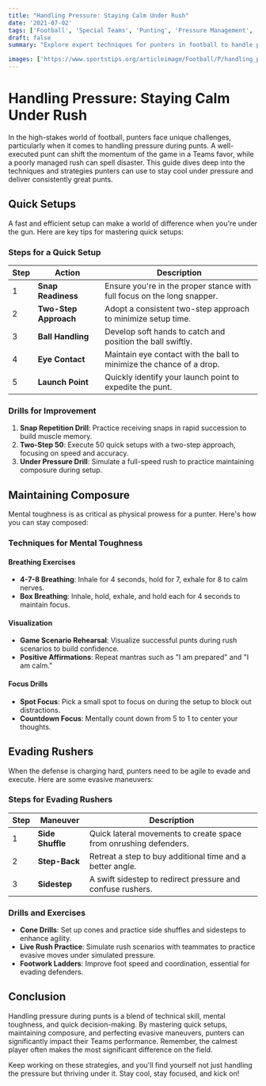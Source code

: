 ```yaml
---
title: "Handling Pressure: Staying Calm Under Rush"
date: '2021-07-02'
tags: ['Football', 'Special Teams', 'Punting', 'Pressure Management', 'Coaching', 'Player Advice', 'Game Strategy', 'Mental Toughness', 'Technique']
draft: false
summary: "Explore expert techniques for punters in football to handle pressure during punts. From quick setups to maintaining composure and evading rushers, this guide blends player knowledge with coaching wisdom to enhance performance on the field."

images: ['https://www.sportstips.org/articleimage/Football/P/handling_pressure_staying_calm_under_rush.webp']
---
```


# Handling Pressure: Staying Calm Under Rush

In the high-stakes world of football, punters face unique challenges, particularly when it comes to handling pressure during punts. A well-executed punt can shift the momentum of the game in a Teams favor, while a poorly managed rush can spell disaster. This guide dives deep into the techniques and strategies punters can use to stay cool under pressure and deliver consistently great punts.

## Quick Setups

A fast and efficient setup can make a world of difference when you're under the gun. Here are key tips for mastering quick setups:

### Steps for a Quick Setup

| Step | Action | Description |
|------|--------|-------------|
| 1 | **Snap Readiness** | Ensure you're in the proper stance with full focus on the long snapper. |
| 2 | **Two-Step Approach** | Adopt a consistent two-step approach to minimize setup time. |
| 3 | **Ball Handling** | Develop soft hands to catch and position the ball swiftly. |
| 4 | **Eye Contact** | Maintain eye contact with the ball to minimize the chance of a drop. |
| 5 | **Launch Point** | Quickly identify your launch point to expedite the punt. |

### Drills for Improvement

1. **Snap Repetition Drill**: Practice receiving snaps in rapid succession to build muscle memory.
2. **Two-Step 50**: Execute 50 quick setups with a two-step approach, focusing on speed and accuracy.
3. **Under Pressure Drill**: Simulate a full-speed rush to practice maintaining composure during setup.

## Maintaining Composure

Mental toughness is as critical as physical prowess for a punter. Here's how you can stay composed:

### Techniques for Mental Toughness

#### Breathing Exercises
- **4-7-8 Breathing**: Inhale for 4 seconds, hold for 7, exhale for 8 to calm nerves.
- **Box Breathing**: Inhale, hold, exhale, and hold each for 4 seconds to maintain focus.

#### Visualization
- **Game Scenario Rehearsal**: Visualize successful punts during rush scenarios to build confidence.
- **Positive Affirmations**: Repeat mantras such as "I am prepared" and "I am calm."

#### Focus Drills
- **Spot Focus**: Pick a small spot to focus on during the setup to block out distractions.
- **Countdown Focus**: Mentally count down from 5 to 1 to center your thoughts.

## Evading Rushers

When the defense is charging hard, punters need to be agile to evade and execute. Here are some evasive maneuvers:

### Steps for Evading Rushers

| Step | Maneuver | Description |
|------|----------|-------------|
| 1 | **Side Shuffle** | Quick lateral movements to create space from onrushing defenders. |
| 2 | **Step-Back** | Retreat a step to buy additional time and a better angle. |
| 3 | **Sidestep** | A swift sidestep to redirect pressure and confuse rushers. |

### Drills and Exercises

- **Cone Drills**: Set up cones and practice side shuffles and sidesteps to enhance agility.
- **Live Rush Practice**: Simulate rush scenarios with teammates to practice evasive moves under simulated pressure.
- **Footwork Ladders**: Improve foot speed and coordination, essential for evading defenders.

## Conclusion

Handling pressure during punts is a blend of technical skill, mental toughness, and quick decision-making. By mastering quick setups, maintaining composure, and perfecting evasive maneuvers, punters can significantly impact their Teams performance. Remember, the calmest player often makes the most significant difference on the field.

Keep working on these strategies, and you'll find yourself not just handling the pressure but thriving under it. Stay cool, stay focused, and kick on!
```